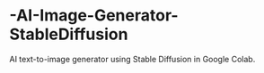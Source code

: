 # -AI-Image-Generator-StableDiffusion
AI text-to-image generator using Stable Diffusion in Google Colab.
